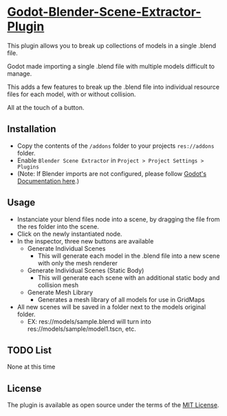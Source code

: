 
  
# **[Godot-Blender-Scene-Extractor-Plugin](https://github.com/joryleech/Godot-Blender-Scene-Extractor-Plugin)**
This plugin allows you to break up collections of models in a single .blend file.


Godot made importing a single .blend file with multiple models difficult to manage. 

This adds a few features to break up the .blend file into individual resource files for each model, with or without collision.

All at the touch of a button.

## Installation
* Copy the contents of the ``/addons`` folder to your projects ``res://addons`` folder.
* Enable ``Blender Scene Extractor`` in ``Project > Project Settings > Plugins``
* (Note: If Blender imports are not configured, please follow [Godot's Documentation here](https://docs.godotengine.org/en/4.1/tutorials/assets_pipeline/importing_scenes.html#importing-blend-files-directly-within-godot).)

## Usage
* Instanciate your blend files node into a scene, by dragging the file from the res folder into the scene.
* Click on the newly instantiated node.
* In the inspector, three new buttons are available
	* Generate Individual Scenes
		* This will generate each model in the .blend file into a new scene with only the mesh renderer
	* Generate Individual Scenes (Static Body)
		* This will generate each scene with an additional static body and collision mesh
	* Generate Mesh Library
		* Generates a mesh library of all models for use in GridMaps
* All new scenes will be saved in a folder next to the models original folder.
	* EX: res://models/sample.blend will turn into res://models/sample/model1.tscn, etc.
  


## TODO List
None at this time

## License

The plugin is available as open source under the terms of the  [MIT License](https://opensource.org/licenses/MIT).
